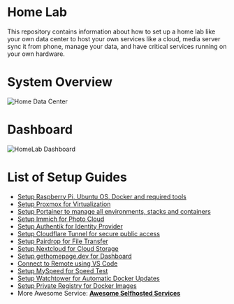 # Home Lab
This repository contains information about how to set up a home lab like your own data center to host your own services like a cloud, media server sync it from phone, manage your data, and have critical services running on your own hardware.

# System Overview

![Home Data Center](static/system_overview.PNG)

# Dashboard
![HomeLab Dashboard](static/dashboard-basic.PNG)

# List of Setup Guides

- [Setup Raspberry Pi, Ubuntu OS, Docker and required tools](setup-raspberrypi-ubuntu.md)
- [Setup Proxmox for Virtualization](setup-proxmox.md)
- [Setup Portainer to manage all environments, stacks and containers](setup-portainer.md)
- [Setup Immich for Photo Cloud](setup-immich.md)
- [Setup Authentik for Identity Provider](setup-authentik.md)
- [Setup Cloudflare Tunnel for secure public access](setup-cloudflare-tunnel.md)
- [Setup Pairdrop for File Transfer](setup-pairdrop.md)
- [Setup Nextcloud for Cloud Storage](setup-nextcloud.md)
- [Setup gethomepage.dev for Dashboard](setup-homepage-dashboard.md)
- [Connect to Remote using VS Code](connect-remote-using-vscode.md)
- [Setup MySpeed for Speed Test](setup-myspeed.md)
- [Setup Watchtower for Automatic Docker Updates](setup-watchtower.md)
- [Setup Private Registry for Docker Images](setup-private-registry.md)
- More Awesome Service: **[Awesome Selfhosted Services](setup-awesome-homelabservice.md)**